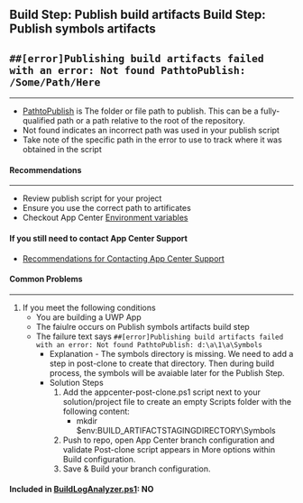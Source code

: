 Build Step: Publish build artifacts
Build Step: Publish symbols artifacts
--

## ``` ##[error]Publishing build artifacts failed with an error: Not found PathtoPublish: /Some/Path/Here ```
---

* [PathtoPublish](https://docs.microsoft.com/en-us/azure/devops/pipelines/tasks/utility/publish-build-artifacts?view=azure-devops) is The folder or file path to publish. This can be a fully-qualified path or a path relative to the root of the repository.
* Not found indicates an incorrect path was used in your publish script
* Take note of the specific path in the error to use to track where it was obtained in the script

#### Recommendations
---

* Review publish script for your project
* Ensure you use the correct path to artificates
* Checkout App Center [Environment variables](https://docs.microsoft.com/en-us/appcenter/build/custom/variables/)

#### If you still need to contact App Center Support
* [Recommendations for Contacting App Center Support](/AppCenterBuildLog/ContactingAppCenterSupport.html)

####  Common Problems
---
1. If you meet the following conditions
    * You are building a UWP App
    * The faiulre occurs on Publish symbols artifacts build step
    * The failure text says ``` ##[error]Publishing build artifacts failed with an error: Not found PathtoPublish: d:\a\1\a\Symbols ```
        * Explanation - The symbols directory is missing. We need to add a step in post-clone to create that directory. Then during build process, the symbols will be avaiable later for the Publish Step.
        * Solution Steps
            1. Add the appcenter-post-clone.ps1 script next to your solution/project file to create an empty Scripts  folder with the following content:
                * mkdir $env:BUILD_ARTIFACTSTAGINGDIRECTORY\Symbols
            2. Push to repo, open App Center branch configuration and validate Post-clone script appears in More options within Build configuration.
            3. Save & Build your branch configuration.


#### Included in [BuildLogAnalyzer.ps1](https://github.com/tdevere/AppCenterBuildLog/blob/master/PowerShellScripts/BuildLogAnalyzer.ps1): NO
